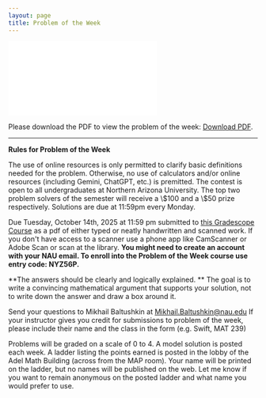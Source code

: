```yaml
---
layout: page
title: Problem of the Week
---
```



<object data="files/pdfs/2025-10-14.pdf" type="application/pdf" width="900px" height="900px">
	<embed src="files/pdfs/2025-10-14.pdf">
		<p>Please download the PDF to view the problem of the week: <a href="files/pdfs/2025-10-14.pdf">Download PDF</a>.</p>
	</embed>
</object>

<hr>
<b>Rules for Problem of the Week</b>

<p>
The use of online resources is only permitted to clarify basic definitions needed for the problem. Otherwise, no use of calculators and/or online resources (including Gemini, ChatGPT, etc.) is premitted. The contest is open to all undergraduates at Northern Arizona University. The top two problem solvers of the semester will receive a \$100 and a \$50 prize respectively. Solutions are due at 11:59pm every Monday. 
</p>

<p>Due Tuesday, October 14th, 2025 at 11:59 pm submitted to 
<a href="https://www.gradescope.com/courses/884166"> this Gradescope Course</a> as a pdf of either typed or neatly handwritten and scanned work. If you don't have access to a scanner use a phone app like CamScanner or Adobe Scan or scan at the library. <b> You might need to create an account with your NAU email. To enroll into the Problem of the Week course use entry code: NYZ56P. </b>  

<p>**The answers should be clearly and logically explained. ** The goal is to write a convincing mathematical argument that supports your solution, not to write down the answer and draw a box around it.
</p> 


<p>
Send your questions to Mikhail Baltushkin at
<a href="mailto:Mikhail.Baltushkin@nau.edu?subject=potw" target="_blank">Mikhail.Baltushkin@nau.edu</a>
	If your instructor gives you credit for submissions to problem of the week, please include their name
	and the class in the form (e.g. Swift, MAT 239)
</p>

<p>
	Problems will be graded on a scale of 0 to 4.  A model solution is posted each week.
	A ladder listing the points earned is posted in the lobby of the Adel Math Building 
	(across from the MAP room).  Your name will be printed on the ladder, but no names will be published on the web.
	Let me know if you want to remain anonymous on the posted ladder and what name you would prefer to use.
</p> 
